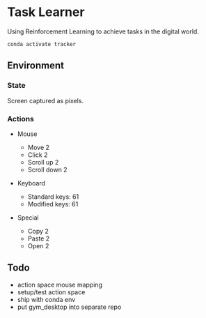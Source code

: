 # Task Learner
Using Reinforcement Learning to achieve tasks in the digital world.

```
conda activate tracker
```

## Environment
### State
Screen captured as pixels.

### Actions
- Mouse
    - Move 2
    - Click 2
    - Scroll up 2 
    - Scroll down 2

- Keyboard
    - Standard keys: 61     
    - Modified keys: 61

- Special
    - Copy 2
    - Paste 2
    - Open 2


## Todo
- action space mouse mapping
- setup/test action space
- ship with conda env
- put gym_desktop into separate repo